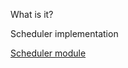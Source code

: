 What is it?

Scheduler implementation

[Scheduler module](https://github.com/php-service-bus/documentation/blob/master/pages/modules/scheduler.md)

